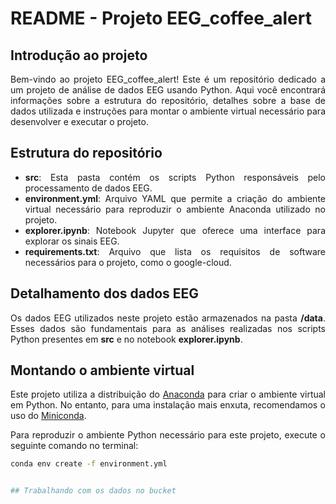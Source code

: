 <div style="text-align: justify">

# README - Projeto EEG_coffee_alert

## Introdução ao projeto

Bem-vindo ao projeto EEG_coffee_alert! Este é um repositório dedicado a um projeto de análise de dados EEG usando Python. Aqui você encontrará informações sobre a estrutura do repositório, detalhes sobre a base de dados utilizada e instruções para montar o ambiente virtual necessário para desenvolver e executar o projeto.

## Estrutura do repositório

- **src**: Esta pasta contém os scripts Python responsáveis pelo processamento de dados EEG.
- **environment.yml**: Arquivo YAML que permite a criação do ambiente virtual necessário para reproduzir o ambiente Anaconda utilizado no projeto.
- **explorer.ipynb**: Notebook Jupyter que oferece uma interface para explorar os sinais EEG.
- **requirements.txt**: Arquivo que lista os requisitos de software necessários para o projeto, como o google-cloud.

## Detalhamento dos dados EEG

Os dados EEG utilizados neste projeto estão armazenados na pasta **/data**. Esses dados são fundamentais para as análises realizadas nos scripts Python presentes em **src** e no notebook **explorer.ipynb**.

## Montando o ambiente virtual

Este projeto utiliza a distribuição do [Anaconda](https://www.anaconda.com/products/distribution) para criar o ambiente virtual em Python. No entanto, para uma instalação mais enxuta, recomendamos o uso do [Miniconda](https://docs.conda.io/en/latest/miniconda.html).

Para reproduzir o ambiente Python necessário para este projeto, execute o seguinte comando no terminal:

```bash
conda env create -f environment.yml


## Trabalhando com os dados no bucket
